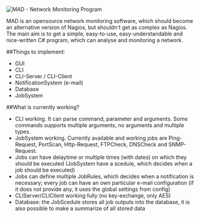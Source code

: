 
![MAD - Network Monitoring Program](http://picload.org/image/cgoaowp/logo6.png)

MAD is an opensource network monitoring software, which should become an alternative version of Nagios, but shouldn't get as complex as Nagios. The main aim is to get a simple, easy-to-use, easy-understandable and nice-written C# program, which can analyse and monitoring a network.

##Things to implement:

- GUI
- CLI
- CLI-Server / CLI-Client
- NotificationSystem (e-mail)
- Database
- JobSystem

##What is currently working?

- CLI working. It can parse command, parameter and arguments. Some commands supports multiple arguments, no arguments and multiple types.
- JobSystem working. Currently available and working jobs are Ping-Request, PortScan, Http-Request, FTPCheck, DNSCheck and SNMP-Request.
- Jobs can have delaytime or multiple times (with dates) on which they should be executed (JobSystem have a scedule, which decides when a job should be executed)
- Jobs can define multiple JobRules, which decides when a notification is necessary; every job can have an own particular e-mail configuration (if it does not provide any, it uses the global settings from config)
- CLIServer/CLIClient working fully (no key-exchange, only AES)
- Database: the JobScedule stores all job outputs into the database, it is also possible to make a summarize of all stored data





